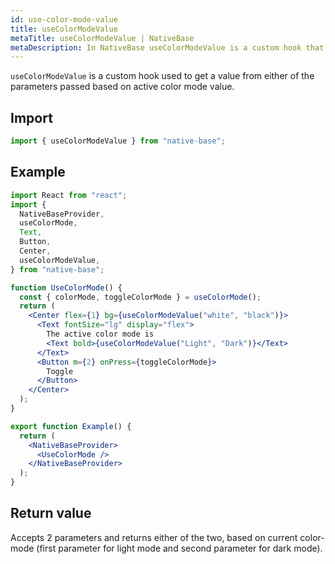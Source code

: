 ```yaml
---
id: use-color-mode-value
title: useColorModeValue
metaTitle: useColorModeValue | NativeBase
metaDescription: In NativeBase useColorModeValue is a custom hook that can retrieve a value from parameters passed based on active color mode value. Read this document for more.
---
```


`useColorModeValue` is a custom hook used to get a value from either of the parameters passed based on active color mode value.

## Import

```jsx
import { useColorModeValue } from "native-base";
```

## Example

```jsx isLive=true
import React from "react";
import {
  NativeBaseProvider,
  useColorMode,
  Text,
  Button,
  Center,
  useColorModeValue,
} from "native-base";

function UseColorMode() {
  const { colorMode, toggleColorMode } = useColorMode();
  return (
    <Center flex={1} bg={useColorModeValue("white", "black")}>
      <Text fontSize="lg" display="flex">
        The active color mode is
        <Text bold>{useColorModeValue("Light", "Dark")}</Text>
      </Text>
      <Button m={2} onPress={toggleColorMode}>
        Toggle
      </Button>
    </Center>
  );
}

export function Example() {
  return (
    <NativeBaseProvider>
      <UseColorMode />
    </NativeBaseProvider>
  );
}
```

## Return value

Accepts 2 parameters and returns either of the two, based on current color-mode (first parameter for light mode and second parameter for dark mode).
